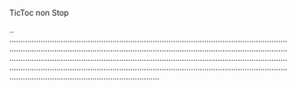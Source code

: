 TicToc non Stop

..
...................................................................................................................................................................................................................................................................................................................................................................................................................................................................................................................................................................................